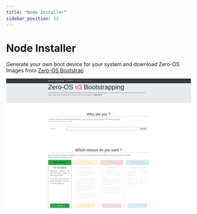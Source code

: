 ```yaml
---
title: "Node Installer"
sidebar_position: 52
---
```


# Node Installer

Generate your own boot device for your system and download Zero-OS Images from [Zero-OS Bootstrap](https://bootstrap.grid.tf/)

![](./img/0_Bootstrap.png)